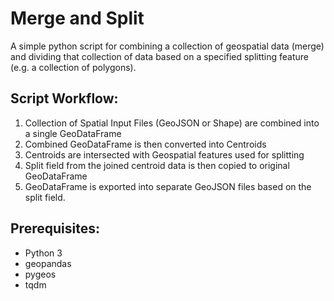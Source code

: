 # Merge and Split 
A simple python script for combining a collection of geospatial data (merge)
and dividing that collection of data based on a specified splitting feature
(e.g. a collection of polygons).

## Script Workflow:

1. Collection of Spatial Input Files (GeoJSON or Shape) are combined into a single GeoDataFrame
2. Combined GeoDataFrame is then converted into Centroids
3. Centroids are intersected with Geospatial features used for splitting
4. Split field from the joined centroid data is then copied to original GeoDataFrame
5. GeoDataFrame is exported into separate GeoJSON files based on the split field.

## Prerequisites:

* Python 3
* geopandas
* pygeos
* tqdm

